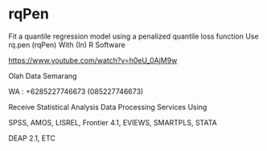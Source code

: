 # rqPen
Fit a quantile regression model using a penalized quantile loss function Use rq.pen (rqPen) With (In) R Software

https://www.youtube.com/watch?v=h0eU_0AjM9w

Olah Data Semarang

WA : +6285227746673 (085227746673)

Receive Statistical Analysis Data Processing Services Using

SPSS, AMOS, LISREL, Frontier 4.1, EVIEWS, SMARTPLS, STATA

DEAP 2.1, ETC
